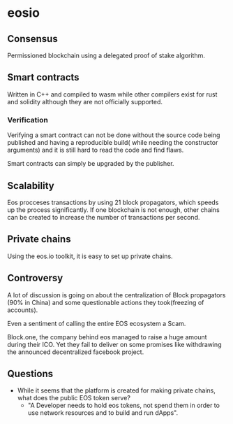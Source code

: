 # eosio

## Consensus

Permissioned blockchain using a delegated proof of stake algorithm.

## Smart contracts

Written in C++ and compiled to wasm while other compilers exist for rust and solidity although they are not officially supported.

### Verification

Verifying a smart contract can not be done without the source code being published and having a reproducible build( while needing the constructor arguments) and it is still hard to read the code and find flaws.

Smart contracts can simply be upgraded by the publisher.

## Scalability

Eos procceses transactions by using 21 block propagators, which speeds up the process significantly. If one blockchain is not enough, other chains can be created to increase the number of transactions per second.

## Private chains

Using the eos.io toolkit, it is easy to set up private chains.

## Controversy

A lot of discussion is going on about the centralization of Block propagators (90% in China) and some questionable actions they took(freezing of accounts).

Even a sentiment of calling the entire EOS ecosystem a Scam.

Block.one, the company behind eos managed to raise a huge amount during their ICO.
Yet they fail to deliver on some promises like withdrawing the announced decentralized facebook project.

## Questions

* While it seems that the platform is created for making private chains, what does the public EOS token serve?
  * "A Developer needs to hold eos tokens, not spend them in order to use network resources and to build and run dApps".
